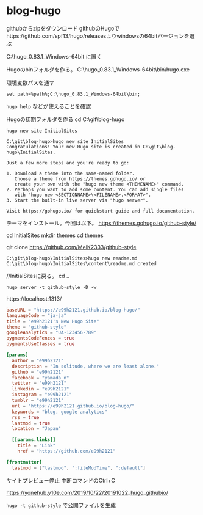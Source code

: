 # blog-hugo

githubからzipをダウンロード
githubのHugoでhttps://github.com/spf13/hugo/releasesよりwindowsの64bitバージョンを選ぶ

C:\hugo_0.83.1_Windows-64bit に置く

Hugoのbinフォルダを作る。
C:\hugo_0.83.1_Windows-64bit\bin\hugo.exe


環境変数パスを通す

```
set path=%path%;C:\hugo_0.83.1_Windows-64bit\bin;
```

`hugo help` などが使えることを確認


Hugoの初期フォルダを作る
cd C:\git\blog-hugo


```
hugo new site InitialSites
```

```
C:\git\blog-hugo>hugo new site InitialSites
Congratulations! Your new Hugo site is created in C:\git\blog-hugo\InitialSites.

Just a few more steps and you're ready to go:

1. Download a theme into the same-named folder.
   Choose a theme from https://themes.gohugo.io/ or
   create your own with the "hugo new theme <THEMENAME>" command.
2. Perhaps you want to add some content. You can add single files
   with "hugo new <SECTIONNAME>\<FILENAME>.<FORMAT>".
3. Start the built-in live server via "hugo server".

Visit https://gohugo.io/ for quickstart guide and full documentation.
```


テーマをインストール。今回は以下。
https://themes.gohugo.io/github-style/


cd InitialSites
mkdir themes
cd themes

git clone https://github.com/MeiK2333/github-style


```
C:\git\blog-hugo\InitialSites>hugo new readme.md
C:\git\blog-hugo\InitialSites\content\readme.md created
```

//InitialSitesに戻る。
cd ..


```
hugo server -t github-style -D -w
```

https://localhost:1313/

```config.toml
baseURL = "https://e99h2121.github.io/blog-hugo/"
languageCode = "ja-ja"
title = "e99h2121's New Hugo Site"
theme = "github-style"
googleAnalytics = "UA-123456-789"
pygmentsCodeFences = true
pygmentsUseClasses = true

[params]
  author = "e99h2121"
  description = "In solitude, where we are least alone."
  github = "e99h2121"
  facebook = "yamada_n"
  twitter = "e99h2121"
  linkedin = "e99h2121"
  instagram = "e99h2121"
  tumblr = "e99h2121"
  url = "https://e99h2121.github.io/blog-hugo/"
  keywords = "blog, google analytics"
  rss = true
  lastmod = true
  location = "Japan"

  [[params.links]]
    title = "Link"
    href = "https://github.com/e99h2121"

[frontmatter]
  lastmod = ["lastmod", ":fileModTime", ":default"]

```

サイトプレビュー停止
中断コマンドのCtrl+C


https://yonehub.y10e.com/2019/10/22/20191022_hugo_githubio/

`hugo -t github-style` で公開ファイルを生成



